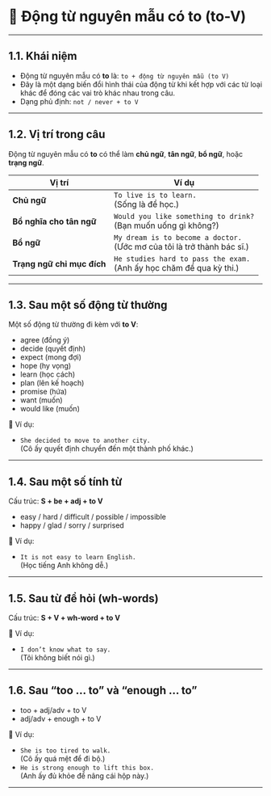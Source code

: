 # 📘 Động từ nguyên mẫu có **to** (to-V)

---

## 1.1. Khái niệm  
- Động từ nguyên mẫu có **to** là: `to + động từ nguyên mẫu (to V)`  
- Đây là một dạng biến đổi hình thái của động từ khi kết hợp với các từ loại khác để đóng các vai trò khác nhau trong câu.  
- Dạng phủ định: `not / never + to V`  

---

## 1.2. Vị trí trong câu  
Động từ nguyên mẫu có **to** có thể làm **chủ ngữ**, **tân ngữ**, **bổ ngữ**, hoặc **trạng ngữ**.  

| Vị trí | Ví dụ |
|--------|-------|
| **Chủ ngữ** | `To live is to learn.` <br> (Sống là để học.) |
| **Bổ nghĩa cho tân ngữ** | `Would you like something to drink?` <br> (Bạn muốn uống gì không?) |
| **Bổ ngữ** | `My dream is to become a doctor.` <br> (Ước mơ của tôi là trở thành bác sĩ.) |
| **Trạng ngữ chỉ mục đích** | `He studies hard to pass the exam.` <br> (Anh ấy học chăm để qua kỳ thi.) |

---

## 1.3. Sau một số động từ thường  
Một số động từ thường đi kèm với **to V**:  

- agree (đồng ý)  
- decide (quyết định)  
- expect (mong đợi)  
- hope (hy vọng)  
- learn (học cách)  
- plan (lên kế hoạch)  
- promise (hứa)  
- want (muốn)  
- would like (muốn)  

📌 Ví dụ:  
- `She decided to move to another city.`  
  (Cô ấy quyết định chuyển đến một thành phố khác.)  

---

## 1.4. Sau một số tính từ  
Cấu trúc: **S + be + adj + to V**  

- easy / hard / difficult / possible / impossible  
- happy / glad / sorry / surprised  

📌 Ví dụ:  
- `It is not easy to learn English.`  
  (Học tiếng Anh không dễ.)  

---

## 1.5. Sau từ để hỏi (wh-words)  
Cấu trúc: **S + V + wh-word + to V**  

📌 Ví dụ:  
- `I don’t know what to say.`  
  (Tôi không biết nói gì.)  

---

## 1.6. Sau “too … to” và “enough … to”  
- too + adj/adv + to V  
- adj/adv + enough + to V  

📌 Ví dụ:  
- `She is too tired to walk.`  
  (Cô ấy quá mệt để đi bộ.)  
- `He is strong enough to lift this box.`  
  (Anh ấy đủ khỏe để nâng cái hộp này.)  

---
